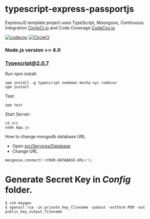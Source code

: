 # typescript-express-passportjs
ExpressJS template project uses TypeScript, Moongose, Continuous Integration [CircleCI.io](https://circleci.com/) and Code Coverage [CodeCov.io](https://codecov.io)

[![codecov](https://codecov.io/gh/thanhtruong0315/typescript-express-passportjs/branch/master/graph/badge.svg)](https://codecov.io/gh/thanhtruong0315/typescript-express-passportjs)
[![CircleCI](https://circleci.com/gh/thanhtruong0315/typescript-express-passportjs/tree/master.svg?style=shield)](https://circleci.com/gh/thanhtruong0315/typescript-express-passportjs/tree/master)

### Node.js version >= 4.0
### Typescript@2.0.7 

Run npm install:
```shell
npm install -g typescript nodemon mocha nyc codecov
npm install
```

Test:
```shell
npm test
```

Start Server:
```shell
cd src
node App.js
```

How to change mongodb database URL
* Open [src/Services/Database](https://github.com/thanhtruong0315/typescript-express-passportjs/blob/master/src/Services/Database.ts)
* Change URL
```
mongoose.connect('<YOUR-DATABASE-URL>');
```
Generate Secret Key in *Config* folder.
=============
```
$ ssh-keygen
$ openssl rsa -in private_key_filename -pubout -outform PEM -out public_key_output_filename
```
